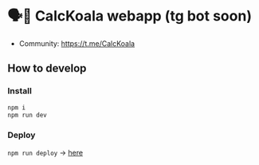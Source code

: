 # 🗣🤖 CalcKoala webapp (tg bot soon)

- Community: https://t.me/CalcKoala

## How to develop

### Install

```sh
npm i
npm run dev
```

### Deploy

`npm run deploy` -> [here](https://sotabots.github.io/CalcKoala-webapp/)
